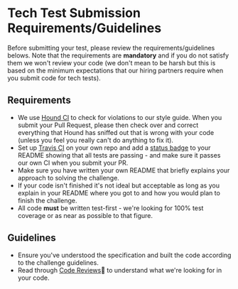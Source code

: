 # Tech Test Submission Requirements/Guidelines

Before submitting your test, please review the requirements/guidelines belows. Note that the requirements are **mandatory** and if you do not satisfy them we won't review your code (we don't mean to be harsh but this is based on the minimum expectations that our hiring partners require when you submit code for tech tests).

## Requirements

* We use [Hound CI](https://houndci.com) to check for violations to our style guide. When you submit your Pull Request, please then check over and correct everything that Hound has sniffed out that is wrong with your code (unless you feel you really can't do anything to fix it).
*  Set up [Travis CI](https://travis-ci.org) on your own repo and add a [status badge](http://docs.travis-ci.com/user/status-images/) to your README showing that all tests are passing - and make sure it passes our own CI when you submit your PR.
* Make sure you have written your own README that briefly explains your approach to solving the challenge.
* If your code isn't finished it's not ideal but acceptable as long as you explain in your README where you got to and how you would plan to finish the challenge.
* All code **must** be written test-first - we're looking for 100% test coverage or as near as possible to that figure.

## Guidelines

* Ensure you've understood the specification and built the code according to the challenge guidelines.
* Read through [Code Reviews](https://github.com/makersacademy/course/blob/master/pills/code_reviews.md):pill: to understand what we're looking for in your code.
